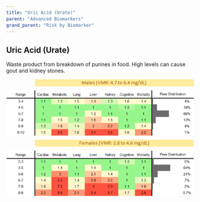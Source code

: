 ```yaml
---
title: "Uric Acid (Urate)"
parent: "Advanced Biomarkers"
grand_parent: "Risk by Biomarker"
---
```



## Uric Acid (Urate)


Waste product from breakdown of purines in food. High levels can cause gout and kidney stones.

<div style="display: flex; flex-direction: column; gap: 10px;">

  <img src="/assets/images/vmrbiomarker_urate__male.png" alt="Uric Acid (Urate) VMR Male" style="margin-left: 15%">
  <img src="/assets/images/rr_urate__male.png" alt="Uric Acid (Urate) RR Male">

  <img src="/assets/images/vmrbiomarker_urate__female.png" alt="Uric Acid (Urate) VMR Female" style="margin-left: 15%; ">
  <img src="/assets/images/rr_urate__female.png" alt="Uric Acid (Urate) RR Female">

</div>




